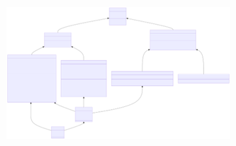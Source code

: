 ![](https://github.com/Matheus-Souza-Rozendo/Compactador_de_arquivos.txt/blob/main/documenta%C3%A7%C3%A3o/mermaid-diagram-2022-08-08-192631.svg)
